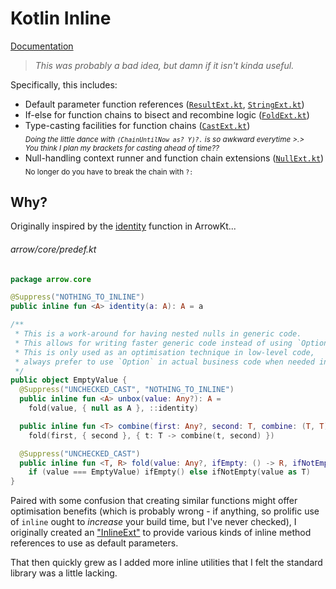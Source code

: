 # Kotlin Inline
[Documentation](https://adjmunro.github.io/project-inline/)
> *This was probably a bad idea, but damn if it isn't kinda useful.*

Specifically, this includes:
- Default parameter function references ([`ResultExt.kt`](https://github.com/adjmunro/project-inline/blob/main/src/main/kotlin/nz/adjmunro/inline/ReturnExt.kt), [`StringExt.kt`](https://github.com/adjmunro/project-inline/blob/main/src/main/kotlin/nz/adjmunro/inline/StringExt.kt))
- If-else for function chains to bisect and recombine logic ([`FoldExt.kt`](https://github.com/adjmunro/project-inline/blob/main/src/main/kotlin/nz/adjmunro/inline/FoldExt.kt))
- Type-casting facilities for function chains ([`CastExt.kt`](https://github.com/adjmunro/project-inline/blob/main/src/main/kotlin/nz/adjmunro/inline/CastExt.kt))
  <br><sub>*Doing the little dance with `(ChainUntilNow as? Y)?.` is so awkward everytime >.> <br>You think I plan my brackets for casting ahead of time??*</sub>
- Null-handling context runner and function chain extensions ([`NullExt.kt`](https://github.com/adjmunro/project-inline/blob/main/src/main/kotlin/nz/adjmunro/inline/NullExt.kt))
  <br><sub>No longer do you have to break the chain with `?:`</sub>

## Why?
Originally inspired by the [identity](https://github.com/arrow-kt/arrow/blob/main/arrow-libs/core/arrow-core/src/commonMain/kotlin/arrow/core/predef.kt) function in ArrowKt... 
###### arrow/core/predef.kt
```kotlin
package arrow.core

@Suppress("NOTHING_TO_INLINE")
public inline fun <A> identity(a: A): A = a

/**
 * This is a work-around for having nested nulls in generic code.
 * This allows for writing faster generic code instead of using `Option`.
 * This is only used as an optimisation technique in low-level code,
 * always prefer to use `Option` in actual business code when needed in generic code.
 */
public object EmptyValue {
  @Suppress("UNCHECKED_CAST", "NOTHING_TO_INLINE")
  public inline fun <A> unbox(value: Any?): A =
    fold(value, { null as A }, ::identity)

  public inline fun <T> combine(first: Any?, second: T, combine: (T, T) -> T): T =
    fold(first, { second }, { t: T -> combine(t, second) })

  @Suppress("UNCHECKED_CAST")
  public inline fun <T, R> fold(value: Any?, ifEmpty: () -> R, ifNotEmpty: (T) -> R): R =
    if (value === EmptyValue) ifEmpty() else ifNotEmpty(value as T)
}
```

Paired with some confusion that creating similar functions might offer optimisation benefits (which is probably wrong - if anything, so prolific use of `inline` ought to *increase* your build time, but I've never checked), I originally created an ["InlineExt"](https://github.com/adjmunro/project-inline/blob/main/src/main/kotlin/nz/adjmunro/inline/ReturnExt.kt) to provide various kinds of inline method references to use as default parameters.

That then quickly grew as I added more inline utilities that I felt the standard library was a little lacking. 

